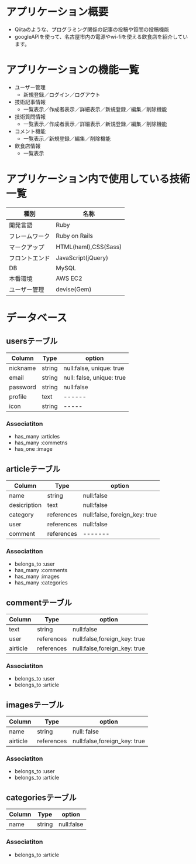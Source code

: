 # アプリケーション概要
- Qiitaのような、プログラミング関係の記事の投稿や質問の投稿機能
- googleAPIを使って、名古屋市内の電源やwi-fiを使える飲食店を紹介しています。

# アプリケーションの機能一覧
- ユーザー管理
  - 新規登録／ログイン／ログアウト
- 技術記事情報
  - 一覧表示／作成者表示／詳細表示／新規登録／編集／削除機能
- 技術質問情報
  - 一覧表示／作成者表示／詳細表示／新規登録／編集／削除機能
- コメント機能
  - 一覧表示／新規登録／編集／削除機能
- 飲食店情報
  - 一覧表示

# アプリケーション内で使用している技術一覧
|種別|名称|
|----|----|
|開発言語|Ruby|
|フレームワーク|Ruby on Rails|
|マークアップ|HTML(haml),CSS(Sass)|
|フロントエンド|JavaScript(jQuery)|
|DB|MySQL|
|本番環境|AWS EC2|
|ユーザー管理|devise(Gem)|

# データベース
## usersテーブル
|Column|Type|option|
|------|----|------|
|nickname|string|null:false, unique: true|
|email|string|null: false, unique: true|
|password|string|null:false|
|profile|text| ------ |
|icon|string| ----- |
### Associatiton
- has_many :articles
- has_many :commetns
- has_one :image



## articleテーブル
|Column|Type|option|
|------|----|------|
|name|string|null:false|
|desicription|text|null:false|
|category|references|null:false, foreign_key: true|
|user|references|null:false|
|comment|references|-------|
### Associatiton
- belongs_to :user
- has_many :comments
- has_many :images
- has_many :categories


## commentテーブル
|Column|Type|option|
|------|----|------|
|text|string|null:false|
|user|references|null:false,foreign_key: true|
|airticle|references|null:false,foreign_key: true|
### Associatiton
- belongs_to :user
- belongs_to :article


## imagesテーブル
|Column|Type|option|
|------|----|------|
|name|string|null: false|
|airticle|references|null:false,foreign_key: true|
### Associatiton
- belongs_to :user
- belongs_to :article


## categoriesテーブル
|Column|Type|option|
|------|----|------|
|name|string|null:false|
### Associatiton
- belongs_to :article

